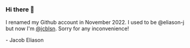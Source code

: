 ### Hi there 👋

I renamed my Github account in November 2022. I used to be @eliason-j but now I'm [@jcblsn](https://github.com/jcblsn). Sorry for any inconvenience!

\- Jacob Eliason
